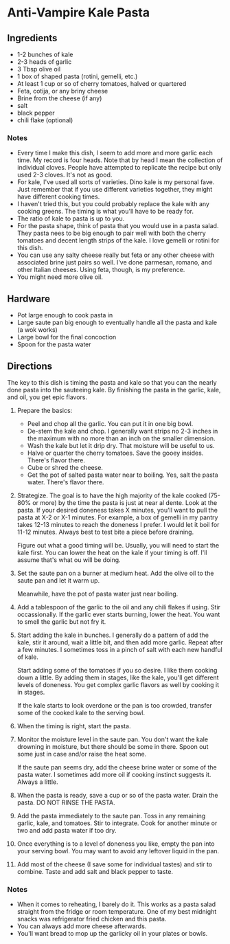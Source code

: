 # Anti-Vampire Kale Pasta

## Ingredients
* 1-2 bunches of kale 
* 2-3 heads of garlic
* 3 Tbsp olive oil
* 1 box of shaped pasta (rotini, gemelli, etc.)
* At least 1 cup or so of cherry tomatoes, halved or quartered
* Feta, cotija, or any briny cheese
* Brine from the cheese (if any)
* salt
* black pepper 
* chili flake (optional)

### Notes
* Every time I make this dish, I seem to add more and more garlic each time. My record is four heads. Note that by
  head I mean the collection of individual cloves. People have attempted to replicate the recipe but only used 2-3
  cloves. It's not as good.
* For kale, I've used all sorts of varieties. Dino kale is my personal fave. Just remember that if you use different
  varieties together, they might have different cooking times.
* I haven't tried this, but you could probably replace the kale with any cooking greens. The timing is what you'll 
  have to be ready for.
* The ratio of kale to pasta is up to you. 
* For the pasta shape, think of pasta that you would use in a pasta salad. They pasta nees to be big enough to pair 
  well with both the cherry tomatoes and decent length strips of the kale. I love gemelli or rotini for this dish.
* You can use any salty cheese really but feta or any other cheese with associated brine just pairs so well. I've done
  parmesan, romano, and other Italian cheeses. Using feta, though, is my preference.
* You might need more olive oil. 

## Hardware
* Pot large enough to cook pasta in
* Large saute pan big enough to eventually handle all the pasta and kale (a wok works)
* Large bowl for the final concoction
* Spoon for the pasta water

## Directions
The key to this dish is timing the pasta and kale so that you can the nearly done pasta into the sauteeing kale. By
finishing the pasta in the garlic, kale, and oil, you get epic flavors.

1. Prepare the basics:
     * Peel and chop all the garlic. You can put it in one big bowl.
     * De-stem the kale and chop. I generally want strips no 2-3 inches in the maximum with no more than an inch
       on the smaller dimension.
     * Wash the kale but let it drip dry. That moisture will be useful to us.
     * Halve or quarter the cherry tomatoes. Save the gooey insides. There's flavor there.
     * Cube or shred the cheese.
     * Get the pot of salted pasta water near to boiling. Yes, salt the pasta water. There's flavor there.
 
 2. Strategize. The goal is to have the high majority of the kale cooked (75-80% or more) by the time the pasta is 
    just at near al dente. Look at the pasta. If your desired doneness takes X minutes, you'll want to pull the
    pasta at X-2 or X-1 minutes. For example, a box of gemelli in my pantry takes 12-13 minutes to reach the doneness
    I prefer. I would let it boil for 11-12 minutes. Always best to test bite a piece before draining.

    Figure out what a good timing will be. Usually, you will need to start the kale first. You can lower the heat on
    the kale if your timing is off. I'll assume that's what ou will be doing.
    
 3. Set the saute pan on a burner at medium heat. Add the olive oil to the saute pan and let it warm up.

    Meanwhile, have the pot of pasta water just near boiling. 
    
 4. Add a tablespoon of the garlic to the oil and any chili flakes if using. Stir occassionally. If the garlic ever
    starts burning, lower the heat. You want to smell the garlic but not fry it.
    
 5. Start adding the kale in bunches. I generally do a pattern of add the kale, stir it around, wait a little bit, 
    and then add more garlic. Repeat after a few minutes. I sometimes toss in a pinch of salt with each new handful
    of kale. 

    Start adding some of the tomatoes if you so desire. I like them cooking down a little. By adding them in stages, like
    the kale, you'll get different levels of doneness. You get complex garlic flavors as well by cooking it in stages.
    
    If the kale starts to look overdone or the pan is too crowded, transfer some of the cooked kale to the serving bowl.

 6. When the timing is right, start the pasta. 
 
 7. Monitor the moisture level in the saute pan. You don't want the kale drowning in moisture, but there should be some
    in there. Spoon out some just in case and/or raise the heat some.

    If the saute pan seems dry, add the cheese brine water or some of the pasta water. I sometimes add more oil if
    cooking instinct suggests it. Always a little.
    
 8. When the pasta is ready, save a cup or so of the pasta water. Drain the pasta. DO NOT RINSE THE PASTA.
 
 9.  Add the pasta immediately to the saute pan. Toss in any remaining garlic, kale, and tomatoes. Stir to integrate. 
    Cook for another minute or two and add pasta water if too dry.
    
 9. Once everything is to a level of doneness you like, empty the pan into your serving bowl. You may want to avoid any
    leftover liquid in the pan. 
    
 9. Add most of the cheese (I save some for individual tastes) and stir to combine. Taste and add salt and black pepper
    to taste. 

### Notes
* When it comes to reheating, I barely do it. This works as a pasta salad straight from the fridge or room temperature.
  One of my best midnight snacks was refrigerator fried chicken and this pasta.
* You can always add more cheese afterwards.
* You'll want bread to mop up the garlicky oil in your plates or bowls.
